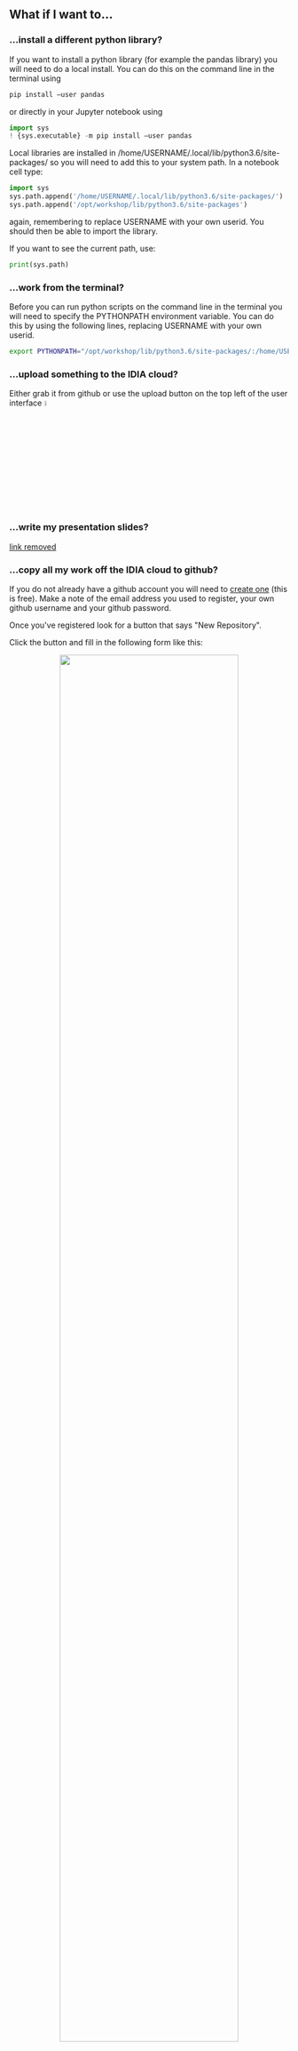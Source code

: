 ## What if I want to...

### ...install a different python library?

If you want to install a python library (for example the pandas library) you will need to do a local install. You can do this on the command line in the terminal using

```python
pip install —user pandas
```

or directly in your Jupyter notebook using

```python
import sys
! {sys.executable} -m pip install —user pandas
```

Local libraries are installed in /home/USERNAME/.local/lib/python3.6/site-packages/ so you will need to add this to your system path. In a notebook cell type:

```python
import sys
sys.path.append('/home/USERNAME/.local/lib/python3.6/site-packages/')
sys.path.append('/opt/workshop/lib/python3.6/site-packages')
```

again, remembering to replace USERNAME with your own userid. You should then be able to import the library.

If you want to see the current path, use:

```python
print(sys.path)
```

### ...work from the terminal?

Before you can run python scripts on the command line in the terminal you will need to specify the PYTHONPATH environment variable. You can do this by using the following lines, replacing USERNAME with your own userid.

```bash
export PYTHONPATH="/opt/workshop/lib/python3.6/site-packages/:/home/USERNAME/.local/lib/python3.6/site-packages/"
```

### ...upload something to the IDIA cloud?

Either grab it from github or use the upload button on the top left of the user interface <img src="https://github.com/darabigdata/IDWBotswana/blob/master/media/upload.png" width=5%>


### ...write my presentation slides?

[link removed]()


### ...copy all my work off the IDIA cloud to github?

If you do not already have a github account you will need to [create one](https://github.com) (this is free). Make a note of the email address you used to register, your own github username and your github password. 

Once you've registered look for a button that says "New Repository". 

Click the button and fill in the following form like this:

<p align="center"><img width=80% src="https://github.com/darabigdata/IDWBotswana/blob/master/media/github1.png"></p>

The "Owner" field should contain your own github username.

**Click "Create Repository"**

Your github repo has now been created. Click on "idwdarahack" at the top to see the empty repository.

Now go to the IDIA cloud. The following instructions assume that you are in your home directory.

If you cloned the IDWBotswana github repo onto the cloud you should first do:

```bash
cd IDWBotswana
rm -rf .git
```

Then change directory back to your home directory and initialise this directory for github using the following commands:

```bash
cd
echo "# My IDWBotswana hackathon" >> README.md
git init
git add README.md
git add *
```

Then use the following sequence of commands, but remember to substitute:

* m2@myemail.com - the email address you used to register your github account
* mygithubname - your own github user name (note this is used in the git config commandline **and** the git remote commandline!)

```bash
git config --global user.email "me@myemail.com"
git config --global user.name "mygithubname"
git commit -m "first commit"
git remote add origin https://github.com/mygithubname/idwdarahack.git
git push -u origin master
```

You will now be asked for your github user name and password.

And that's it - all your code should now be on github.

*Note: If you accidentally get the url wrong in the "git remote ..." command, you can reset it by typing:*

```bash
git remote set-url origin https://github.com/mygithubname/idwdarahack.git
```
